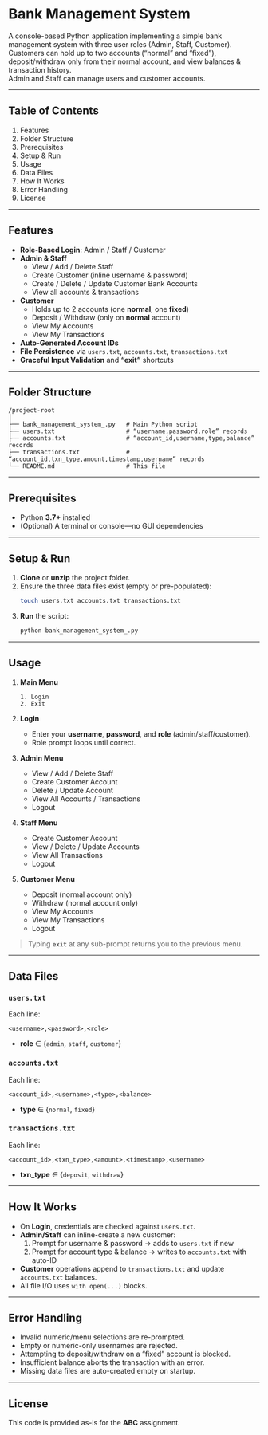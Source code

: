 # Bank Management System

A console-based Python application implementing a simple bank management system with three user roles (Admin, Staff, Customer).  
Customers can hold up to two accounts (“normal” and “fixed”), deposit/withdraw only from their normal account, and view balances & transaction history.  
Admin and Staff can manage users and customer accounts.

---

## Table of Contents

1. Features  
2. Folder Structure  
3. Prerequisites  
4. Setup & Run  
5. Usage  
6. Data Files  
7. How It Works  
8. Error Handling  
9. License

---

## Features

- **Role-Based Login**: Admin / Staff / Customer  
- **Admin & Staff**  
  - View / Add / Delete Staff  
  - Create Customer (inline username & password)  
  - Create / Delete / Update Customer Bank Accounts  
  - View all accounts & transactions  
- **Customer**  
  - Holds up to 2 accounts (one **normal**, one **fixed**)  
  - Deposit / Withdraw (only on **normal** account)  
  - View My Accounts  
  - View My Transactions  
- **Auto-Generated Account IDs**  
- **File Persistence** via `users.txt`, `accounts.txt`, `transactions.txt`  
- **Graceful Input Validation** and **“exit”** shortcuts

---

## Folder Structure

```
/project-root
│
├── bank_management_system_.py   # Main Python script
├── users.txt                    # “username,password,role” records
├── accounts.txt                 # “account_id,username,type,balance” records
├── transactions.txt             # “account_id,txn_type,amount,timestamp,username” records
└── README.md                    # This file
```

---

## Prerequisites

- Python **3.7+** installed  
- (Optional) A terminal or console—no GUI dependencies  

---

## Setup & Run

1. **Clone** or **unzip** the project folder.  
2. Ensure the three data files exist (empty or pre-populated):  
   ```bash
   touch users.txt accounts.txt transactions.txt
   ```  
3. **Run** the script:
   ```bash
   python bank_management_system_.py
   ```

---

## Usage

1. **Main Menu**  
   ```
   1. Login
   2. Exit
   ```
2. **Login**  
   - Enter your **username**, **password**, and **role** (admin/staff/customer).  
   - Role prompt loops until correct.  

3. **Admin Menu**  
   - View / Add / Delete Staff  
   - Create Customer Account  
   - Delete / Update Account  
   - View All Accounts / Transactions  
   - Logout  

4. **Staff Menu**  
   - Create Customer Account  
   - View / Delete / Update Accounts  
   - View All Transactions  
   - Logout  

5. **Customer Menu**  
   - Deposit (normal account only)  
   - Withdraw (normal account only)  
   - View My Accounts  
   - View My Transactions  
   - Logout  

> Typing **`exit`** at any sub-prompt returns you to the previous menu.

---

## Data Files

### `users.txt`

Each line:  
```
<username>,<password>,<role>
```
- **role** ∈ {`admin`, `staff`, `customer`}

### `accounts.txt`

Each line:  
```
<account_id>,<username>,<type>,<balance>
```
- **type** ∈ {`normal`, `fixed`}

### `transactions.txt`

Each line:  
```
<account_id>,<txn_type>,<amount>,<timestamp>,<username>
```
- **txn_type** ∈ {`deposit`, `withdraw`}

---

## How It Works

- On **Login**, credentials are checked against `users.txt`.  
- **Admin/Staff** can inline-create a new customer:  
  1. Prompt for username & password → adds to `users.txt` if new  
  2. Prompt for account type & balance → writes to `accounts.txt` with auto-ID  
- **Customer** operations append to `transactions.txt` and update `accounts.txt` balances.  
- All file I/O uses `with open(...)` blocks.

---

## Error Handling

- Invalid numeric/menu selections are re-prompted.  
- Empty or numeric-only usernames are rejected.  
- Attempting to deposit/withdraw on a “fixed” account is blocked.  
- Insufficient balance aborts the transaction with an error.  
- Missing data files are auto-created empty on startup.

---

## License

This code is provided as-is for the **ABC** assignment.  
